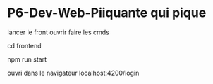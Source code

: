 # P6-Dev-Web-Piiquante qui pique

lancer le front ouvrir faire les cmds

cd frontend

npm run start

ouvri dans le navigateur localhost:4200/login

